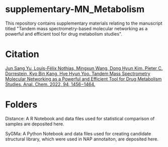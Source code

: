 # supplementary-MN_Metabolism
This repository contains supplementary materials relating to the manuscript titled "Tandem mass spectrometry-based molecular networking as a powerful and efficient tool for drug metabolism studies".

# Citation

[Jun Sang Yu, Louis-Félix Nothias, Mingxun Wang, Dong Hyun Kim, Pieter C. Dorrestein, Kyo Bin Kang, Hye Hyun Yoo. Tandem Mass Spectrometry Molecular Networking as a Powerful and Efficient Tool for Drug Metabolism Studies. Anal. Chem. 2022, 94, 1456−1464.](https://doi.org/10.1021/acs.analchem.1c04925?urlappend=%3Fref%3DPDF&jav=VoR&rel=cite-as)

# Folders

Distance: A R Notebook and data files used for statistical comparison of samples are deposited here.

SyGMa: A Python Notebook and data files used for creating candidate structural library, which were used in NAP annotaiton, are deposited here.

